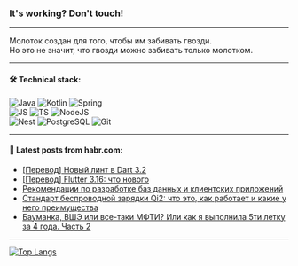 ### It's working? Don't touch!

---
Молоток создан для того, чтобы им забивать гвозди. <br>
Но это не значит, что гвозди можно забивать только молотком.

---

#### 🛠️ Technical stack:

![Java](https://img.shields.io/badge/Java-informational?logo=Oracle&style=flat&logoColor=white&color=FF4500)
![Kotlin](https://img.shields.io/badge/Kotlin-informational?logo=Kotlin&style=flat&logoColor=white&color=774D97)
![Spring](https://img.shields.io/badge/SpringBoot-informational?logo=SpringBoot&style=flat&logoColor=white&color=6DB33F) <br>
![JS](https://img.shields.io/badge/JS-informational?logo=javaScript&style=flat&logoColor=black&color=F7Df1E)
![TS](https://img.shields.io/badge/TypeScript-informational?logo=typeScript&style=flat&logoColor=black&color=0667A8)
![NodeJS](https://img.shields.io/badge/NodeJS-informational?logo=node.js&style=flat&logoColor=white&color=70A760) <br>
![Nest](https://img.shields.io/badge/NestJS-informational?logo=NestJS&style=flat&logoColor=white&color=E0234E)
![PostgreSQL](https://img.shields.io/badge/PostgreSQL-informational?logo=PostgreSQL&style=flat&logoColor=white&color=DAA520)
![Git](https://img.shields.io/badge/Git-informational?logo=git&style=flat&logoColor=white&color=778899)

___

#### 💬 Latest posts from habr.com:

<!-- BLOG-POST-LIST:START -->
- [[Перевод] Новый линт в Dart 3.2](https://habr.com/ru/articles/774744/?utm_source=habrahabr&utm_medium=rss&utm_campaign=774744)
- [[Перевод] Flutter 3.16: что нового](https://habr.com/ru/companies/friflex/articles/774594/?utm_source=habrahabr&utm_medium=rss&utm_campaign=774594)
- [Рекомендации по разработке баз данных и клиентских приложений](https://habr.com/ru/articles/774154/?utm_source=habrahabr&utm_medium=rss&utm_campaign=774154)
- [Стандарт беспроводной зарядки Qi2: что это, как работает и какие у него преимущества](https://habr.com/ru/companies/ru_mts/articles/774698/?utm_source=habrahabr&utm_medium=rss&utm_campaign=774698)
- [Бауманка, ВШЭ или все-таки МФТИ? Или как я выполнила 5ти летку за 4 года. Часть 2](https://habr.com/ru/articles/774664/?utm_source=habrahabr&utm_medium=rss&utm_campaign=774664)
<!-- BLOG-POST-LIST:END -->

---
[![Top Langs](https://github-readme-stats-git-master-advtsetting-gmailcom.vercel.app/api/top-langs/?username=zloylis&langs_count=10&hide_title=false&title_color=e6edf3&size_weight=0.5&count_weight=0.5&layout=compact&hide_border=true&theme=dracula)](https://github.com/zloylis)

<!-- ![GitHub stats](https://github-readme-stats-git-master-advtsetting-gmailcom.vercel.app/api?username=zloylis&show_icons=true&hide_border=true&theme=dracula&hide_title=true&include_all_commits=true&count_private=true&hide=contribs&hide_rank=true) -->
